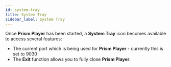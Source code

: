 ```yaml
---
id: system-tray
title: System Tray
sidebar_label: System Tray
---
```


Once **Prism Player** has been started, a **System Tray** icon becomes available to access several features:

- The current port which is being used for **Prism Player** - currently this is set to 9030
- The **Exit** function allows you to fully close **Prism Player**.
